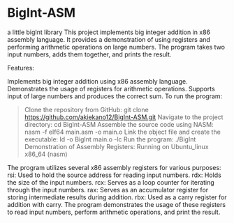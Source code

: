 # BigInt-ASM
a little bigInt library
This project implements big integer addition in x86 assembly language. It provides a demonstration of using registers and performing arithmetic operations on large numbers. The program takes two input numbers, adds them together, and prints the result.

Features:

Implements big integer addition using x86 assembly language.
Demonstrates the usage of registers for arithmetic operations.
Supports input of large numbers and produces the correct sum.
To run the program:

> Clone the repository from GitHub: git clone https://github.com/akiekano12/BigInt-ASM.git
Navigate to the project directory: cd BigInt-ASM
Assemble the source code using NASM: nasm -f elf64 main.asm -o main.o
Link the object file and create the executable: ld -o BigInt main.o -lc
Run the program: ./BigInt
Demonstration of Assembly Registers:
Running on Ubuntu_linux x86_64 (nasm)

The program utilizes several x86 assembly registers for various purposes:
rsi: Used to hold the source address for reading input numbers.
rdx: Holds the size of the input numbers.
rcx: Serves as a loop counter for iterating through the input numbers.
rax: Serves as an accumulator register for storing intermediate results during addition.
rbx: Used as a carry register for addition with carry.
The program demonstrates the usage of these registers to read input numbers, perform arithmetic operations, and print the result.

